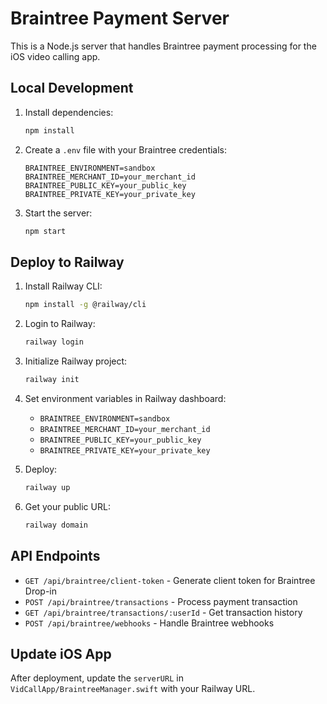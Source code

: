 # Braintree Payment Server

This is a Node.js server that handles Braintree payment processing for the iOS video calling app.

## Local Development

1. Install dependencies:
   ```bash
   npm install
   ```

2. Create a `.env` file with your Braintree credentials:
   ```
   BRAINTREE_ENVIRONMENT=sandbox
   BRAINTREE_MERCHANT_ID=your_merchant_id
   BRAINTREE_PUBLIC_KEY=your_public_key
   BRAINTREE_PRIVATE_KEY=your_private_key
   ```

3. Start the server:
   ```bash
   npm start
   ```

## Deploy to Railway

1. Install Railway CLI:
   ```bash
   npm install -g @railway/cli
   ```

2. Login to Railway:
   ```bash
   railway login
   ```

3. Initialize Railway project:
   ```bash
   railway init
   ```

4. Set environment variables in Railway dashboard:
   - `BRAINTREE_ENVIRONMENT=sandbox`
   - `BRAINTREE_MERCHANT_ID=your_merchant_id`
   - `BRAINTREE_PUBLIC_KEY=your_public_key`
   - `BRAINTREE_PRIVATE_KEY=your_private_key`

5. Deploy:
   ```bash
   railway up
   ```

6. Get your public URL:
   ```bash
   railway domain
   ```

## API Endpoints

- `GET /api/braintree/client-token` - Generate client token for Braintree Drop-in
- `POST /api/braintree/transactions` - Process payment transaction
- `GET /api/braintree/transactions/:userId` - Get transaction history
- `POST /api/braintree/webhooks` - Handle Braintree webhooks

## Update iOS App

After deployment, update the `serverURL` in `VidCallApp/BraintreeManager.swift` with your Railway URL. 